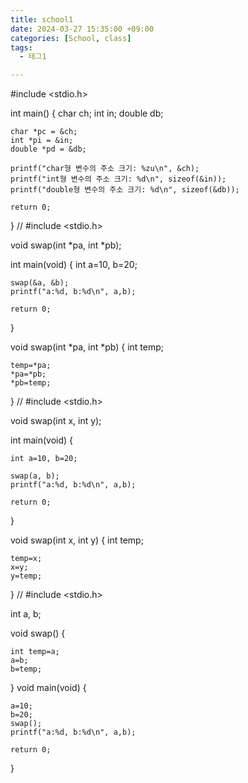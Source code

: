 ```yaml
---
title: school1
date: 2024-03-27 15:35:00 +09:00
categories: [School, class]
tags:
  - 태그1

---
```

#include <stdio.h>

int main()
{
    char ch;
    int in;
    double db;
    
    char *pc = &ch;
    int *pi = &in;
    double *pd = &db;
    
    printf("char형 변수의 주소 크기: %zu\n", &ch);
    printf("int형 변수의 주소 크기: %d\n", sizeof(&in));
    printf("double형 변수의 주소 크기: %d\n", sizeof(&db));

    return 0;
}
//
#include <stdio.h>

void swap(int *pa, int *pb);

int main(void)
{
    int a=10, b=20;
    
    swap(&a, &b);
    printf("a:%d, b:%d\n", a,b);
    
    return 0;
}

void swap(int *pa, int *pb)
{
    int temp;
    
    temp=*pa;
    *pa=*pb;
    *pb=temp;
}
//
#include <stdio.h>

void swap(int x, int y);

int main(void)
{
    
    int a=10, b=20;
    
    swap(a, b);
    printf("a:%d, b:%d\n", a,b);
    
    return 0;
}

void swap(int x, int y)
{
    int temp;
    
    temp=x;
    x=y;
    y=temp;
}
//
#include <stdio.h>


int a, b;


void swap()
{
   
    int temp=a;
    a=b;
    b=temp;
    
   
}
void main(void)
{
    
    a=10;
    b=20;
    swap();
    printf("a:%d, b:%d\n", a,b);
    
    return 0;
}
